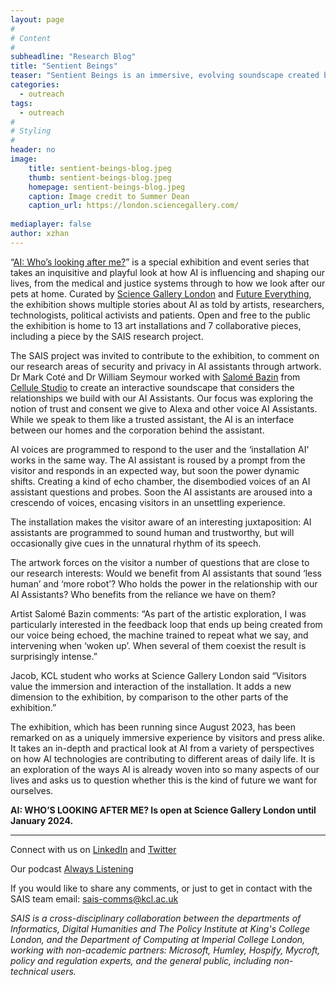 ```yaml
---
layout: page
#
# Content
#
subheadline: "Research Blog"
title: "Sentient Beings"
teaser: "Sentient Beings is an immersive, evolving soundscape created by Salomé Bazin in collaboration with SAIS researchers William Seymour and Mark Coté for Science Gallery London."
categories:
  - outreach
tags:
  - outreach
#
# Styling
#
header: no
image:
    title: sentient-beings-blog.jpeg
    thumb: sentient-beings-blog.jpeg
    homepage: sentient-beings-blog.jpeg
    caption: Image credit to Summer Dean
    caption_url: https://london.sciencegallery.com/
  
mediaplayer: false
author: xzhan
---
```


“[AI: Who’s looking after me?](https://london.sciencegallery.com/ai-season)” is a special exhibition and event series that takes an inquisitive and playful look at how AI is influencing and shaping our lives, from the medical and justice systems through to how we look after our pets at home. Curated by [Science Gallery London](https://london.sciencegallery.com/) and [Future Everything](https://futureeverything.org/), the exhibition shows multiple stories about AI as told by artists, researchers, technologists, political activists and patients. Open and free to the public the exhibition is home to 13 art installations and 7 collaborative pieces, including a piece by the SAIS research project. 

The SAIS project was invited to contribute to the exhibition, to comment on our research areas of security and privacy in AI assistants through artwork. Dr Mark Coté and Dr William Seymour worked with [Salomé Bazin](https://salomebazin.com/) from [Cellule Studio](https://www.cellule.co.uk/) to create an interactive soundscape that considers the relationships we build with our AI Assistants. Our focus was exploring the notion of trust and consent we give to Alexa and other voice AI Assistants. While we speak to them like a trusted assistant, the AI is an interface between our homes and the corporation behind the assistant. 

AI voices are programmed to respond to the user and the ‘installation AI’ works in the same way. The AI assistant is roused by a prompt from the visitor and responds in an expected way, but soon the power dynamic shifts. Creating a kind of echo chamber, the disembodied voices of an AI assistant questions and probes. Soon the AI assistants are aroused into a crescendo of voices, encasing visitors in an unsettling experience. 

The installation makes the visitor aware of an interesting juxtaposition: AI assistants are programmed to sound human and trustworthy, but will occasionally give cues in the unnatural rhythm of its speech. 

The artwork forces on the visitor a number of questions that are close to our research interests: Would we benefit from AI assistants that sound ‘less human’ and ‘more robot’? Who holds the power in the relationship with our AI Assistants? Who benefits from the reliance we have on them?

Artist Salomé Bazin comments: “As part of the artistic exploration, I was particularly interested in the feedback loop that ends up being created from our voice being echoed, the machine trained to repeat what we say, and intervening when ‘woken up’. When several of them coexist the result is surprisingly intense.”

Jacob, KCL student who works at Science Gallery London said “Visitors value the immersion and interaction of the installation. It adds a new dimension to the exhibition, by comparison to the other parts of the exhibition.”

The exhibition, which has been running since August 2023, has been remarked on as a uniquely immersive experience by visitors and press alike. It takes an in-depth and practical look at AI from a variety of perspectives on how AI technologies are contributing to different areas of daily life. It is an exploration of the ways AI is already woven into so many aspects of our lives and asks us to question whether this is the kind of future we want for ourselves.


**AI: WHO’S LOOKING AFTER ME? Is open at Science Gallery London until January 2024.**



<hr />

Connect with us on [LinkedIn](https://www.linkedin.com/company/sais-project/) and [Twitter](https://twitter.com/SecureAI_SAIS)

Our podcast [Always Listening](https://secure-ai-assistants.github.io/outreach/podcast1/)

If you would like to share any comments, or just to get in contact with the SAIS team email: sais-comms@kcl.ac.uk

_SAIS is a cross-disciplinary collaboration between the departments of Informatics, Digital Humanities and The Policy Institute at King's College London, and the Department of Computing at Imperial College London, working with non-academic partners: Microsoft, Humley, Hospify, Mycroft, policy and regulation experts, and the general public, including non-technical users._

